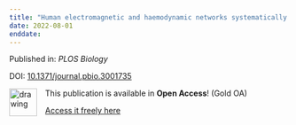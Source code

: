 ```yaml
---
title: "Human electromagnetic and haemodynamic networks systematically converge in unimodal cortex and diverge in transmodal cortex"
date: 2022-08-01
enddate:
---
```


Published in: *PLOS Biology*

DOI: [10.1371/journal.pbio.3001735](https://doi.org/10.1371/journal.pbio.3001735)

<img src="https://upload.wikimedia.org/wikipedia/commons/thumb/7/77/Open_Access_logo_PLoS_transparent.svg/800px-Open_Access_logo_PLoS_transparent.svg.png" alt="drawing" width="50" align="left"/> &nbsp;&nbsp;&nbsp;This publication is available in **Open Access**! (Gold OA)

&nbsp;&nbsp;&nbsp;<a href="https://journals.plos.org/plosbiology/article/file?id=10.1371/journal.pbio.3001735&type=printable">Access it freely here</a>

